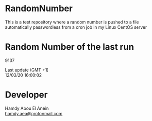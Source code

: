 # RandomNumber    
This is a test repository where a random number is pushed to a file automatically passwordless from a cron job in my Linux CentOS server    
# Random Number of the last run   
9137
      
Last update (GMT +1)    
12/03/20 16:00:02
# Developer    
Hamdy Abou El Anein   
hamdy.aea@protonmail.com
